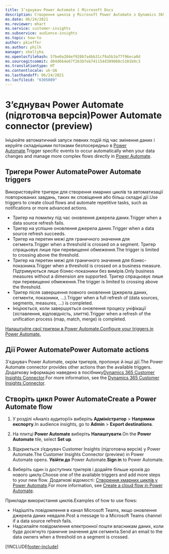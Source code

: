 ```yaml
---
title: З’єднувач Power Automate | Microsoft Docs
description: Створення циклів у Microsoft Power Automate з Dynamics 365 Customer Insights.
ms.date: 06/24/2021
ms.reviewer: mhart
ms.service: customer-insights
ms.subservice: audience-insights
ms.topic: how-to
author: pkieffer
ms.author: philk
manager: shellyha
ms.openlocfilehash: 57be0a204ef920b7a4bb31cf9a5b3a77f96eca0d
ms.sourcegitcommit: d84d664e67f263bfeb741154d309088c5101b9c3
ms.translationtype: HT
ms.contentlocale: uk-UA
ms.lasthandoff: 06/24/2021
ms.locfileid: "6305089"
---
```

# <a name="power-automate-connector-preview"></a><span data-ttu-id="1d7b2-103">З’єднувач Power Automate (підготовча версія)</span><span class="sxs-lookup"><span data-stu-id="1d7b2-103">Power Automate connector (preview)</span></span>

<span data-ttu-id="1d7b2-104">Ініціюйте автоматичний запуск певних подій під час змінення даних і керуйте складнішими потоками безпосередньо в [Power Automate](https://flow.microsoft.com/).</span><span class="sxs-lookup"><span data-stu-id="1d7b2-104">Trigger specific events to occur automatically when your data changes and manage more complex flows directly in [Power Automate](https://flow.microsoft.com/).</span></span>

## <a name="power-automate-triggers"></a><span data-ttu-id="1d7b2-105">Тригери Power Automate</span><span class="sxs-lookup"><span data-stu-id="1d7b2-105">Power Automate triggers</span></span>

<span data-ttu-id="1d7b2-106">Використовуйте тригери для створення хмарних циклів та автоматизації повторюваних завдань, таких як сповіщення або більш складні дії.</span><span class="sxs-lookup"><span data-stu-id="1d7b2-106">Use triggers to create cloud flows and automate repetitive tasks, such as notifications or more advanced actions.</span></span> 

- <span data-ttu-id="1d7b2-107">Тригер на помилку під час оновлення джерела даних.</span><span class="sxs-lookup"><span data-stu-id="1d7b2-107">Trigger when a data source refresh fails.</span></span> 
- <span data-ttu-id="1d7b2-108">Тригер на успішне оновлення джерела даних.</span><span class="sxs-lookup"><span data-stu-id="1d7b2-108">Trigger when a data source refresh succeeds.</span></span>
- <span data-ttu-id="1d7b2-109">Тригер на перетин межі для граничного значення для сегмента.</span><span class="sxs-lookup"><span data-stu-id="1d7b2-109">Trigger when a threshold is crossed on a segment.</span></span> <span data-ttu-id="1d7b2-110">Тригер спрацьовує лише при перевищенні обмеження.</span><span class="sxs-lookup"><span data-stu-id="1d7b2-110">The trigger is limited to crossing above the threshold.</span></span>
- <span data-ttu-id="1d7b2-111">Тригер на перетин межі для граничного значення для бізнес-показника.</span><span class="sxs-lookup"><span data-stu-id="1d7b2-111">Trigger when a threshold is crossed on a business measure.</span></span> <span data-ttu-id="1d7b2-112">Підтримуються лише бізнес-показники без вимірів.</span><span class="sxs-lookup"><span data-stu-id="1d7b2-112">Only business measures without a dimension are supported.</span></span> <span data-ttu-id="1d7b2-113">Тригер спрацьовує лише при перевищенні обмеження.</span><span class="sxs-lookup"><span data-stu-id="1d7b2-113">The trigger is limited to crossing above the threshold.</span></span>
- <span data-ttu-id="1d7b2-114">Тригер після завершення повного оновлення (джерела даних, сегменти, показники, ...).</span><span class="sxs-lookup"><span data-stu-id="1d7b2-114">Trigger when a full refresh of (data sources, segments, measures, ...) is completed.</span></span>
- <span data-ttu-id="1d7b2-115">Ініціюється, коли завершується оновлення процесу уніфікації (зіставлення, відповідність, злиття).</span><span class="sxs-lookup"><span data-stu-id="1d7b2-115">Trigger when a refresh of the unification process (map, match, merge) is completed.</span></span>

[<span data-ttu-id="1d7b2-116">Налаштуйте свої тригери в Power Automate.</span><span class="sxs-lookup"><span data-stu-id="1d7b2-116">Configure your triggers in Power Automate.</span></span>](https://flow.microsoft.com/connectors/shared_customerinsights/dynamics-365-customer-insights-connector/)

## <a name="power-automate-actions"></a><span data-ttu-id="1d7b2-117">Дії Power Automate</span><span class="sxs-lookup"><span data-stu-id="1d7b2-117">Power Automate actions</span></span>

<span data-ttu-id="1d7b2-118">З'єднувач Power Automate, окрім тригерів, пропонує й інші дії.</span><span class="sxs-lookup"><span data-stu-id="1d7b2-118">The Power Automate connector provides other actions than the available triggers.</span></span> <span data-ttu-id="1d7b2-119">Додаткову інформацію наведено в посібнику[Dynamics 365 Customer Insights Connector](/connectors/customerinsights/).</span><span class="sxs-lookup"><span data-stu-id="1d7b2-119">For more information, see the [Dynamics 365 Customer Insights Connector](/connectors/customerinsights/).</span></span>

## <a name="create-a-power-automate-flow"></a><span data-ttu-id="1d7b2-120">Створіть цикл Power Automate</span><span class="sxs-lookup"><span data-stu-id="1d7b2-120">Create a Power Automate flow</span></span>

1. <span data-ttu-id="1d7b2-121">У розділі «Аналіз аудиторії» виберіть **Адміністратор** > **Напрямки експорту**.</span><span class="sxs-lookup"><span data-stu-id="1d7b2-121">In audience insights, go to **Admin** > **Export destinations**.</span></span>

1. <span data-ttu-id="1d7b2-122">На плитці **Power Automate** виберіть **Налаштувати**.</span><span class="sxs-lookup"><span data-stu-id="1d7b2-122">On the **Power Automate** tile, select **Set up**.</span></span>

1. <span data-ttu-id="1d7b2-123">Відкриється з’єднувач Customer Insights (підготовча версія) у Power Automate.</span><span class="sxs-lookup"><span data-stu-id="1d7b2-123">The Customer Insights Connector (preview) in Power Automate opens.</span></span> <span data-ttu-id="1d7b2-124">**Увійти до** Power Automate.</span><span class="sxs-lookup"><span data-stu-id="1d7b2-124">**Sign in** to Power Automate.</span></span>

1. <span data-ttu-id="1d7b2-125">Виберіть один із доступних тригерів і додайте більше кроків до нового циклу.</span><span class="sxs-lookup"><span data-stu-id="1d7b2-125">Choose one of the available triggers and add more steps to your new flow.</span></span> <span data-ttu-id="1d7b2-126">Додаткові відомості: [Створення хмарних циклів у Power Automate](/power-automate/get-started-logic-flow).</span><span class="sxs-lookup"><span data-stu-id="1d7b2-126">For more information, see [Create a cloud flow in Power Automate](/power-automate/get-started-logic-flow).</span></span>

<span data-ttu-id="1d7b2-127">Приклади використання циклів.</span><span class="sxs-lookup"><span data-stu-id="1d7b2-127">Examples of how to use flows:</span></span> 
- <span data-ttu-id="1d7b2-128">Надішліть повідомлення в канал Microsoft Teams, якщо оновлення джерела даних невдале.</span><span class="sxs-lookup"><span data-stu-id="1d7b2-128">Post a message to a Microsoft Teams channel if a data source refresh fails.</span></span> 
- <span data-ttu-id="1d7b2-129">Надсилайте повідомлення електронної пошти власникам даних, коли буде досягнуто граничне значення для сегмента.</span><span class="sxs-lookup"><span data-stu-id="1d7b2-129">Send an email to the data owners when a threshold on a segment is crossed.</span></span>



[!INCLUDE[footer-include](../includes/footer-banner.md)]
